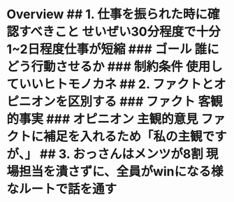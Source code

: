 # Overview ## 1. 仕事を振られた時に確認すべきこと せいぜい30分程度で十分 1~2日程度仕事が短縮 ### ゴール 誰にどう行動させるか ### 制約条件 使用していいヒトモノカネ ## 2. ファクトとオピニオンを区別する ### ファクト 客観的事実 ### オピニオン 主観的意見 ファクトに補足を入れるため「私の主観ですが、」 ## 3. おっさんはメンツが8割 現場担当を潰さずに、全員がwinになる様なルートで話を通す
